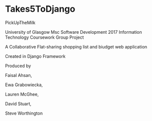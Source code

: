 # Takes5ToDjango
PickUpTheMilk

University of Glasgow 
Msc Software Development 2017
Information Technology Coursework Group Project

A Collaborative Flat-sharing shopping list and biudget web application

Created in Django Framework

Produced by 

Faisal Ahsan, 

Ewa Grabowiecka,

Lauren McGhee,

David Stuart,

Steve Worthington
